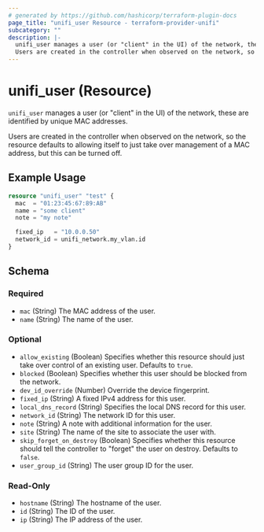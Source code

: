 ```yaml
---
# generated by https://github.com/hashicorp/terraform-plugin-docs
page_title: "unifi_user Resource - terraform-provider-unifi"
subcategory: ""
description: |-
  unifi_user manages a user (or "client" in the UI) of the network, these are identified by unique MAC addresses.
  Users are created in the controller when observed on the network, so the resource defaults to allowing itself to just take over management of a MAC address, but this can be turned off.
---
```


# unifi_user (Resource)

`unifi_user` manages a user (or "client" in the UI) of the network, these are identified by unique MAC addresses.

Users are created in the controller when observed on the network, so the resource defaults to allowing itself to just take over management of a MAC address, but this can be turned off.

## Example Usage

```terraform
resource "unifi_user" "test" {
  mac  = "01:23:45:67:89:AB"
  name = "some client"
  note = "my note"

  fixed_ip   = "10.0.0.50"
  network_id = unifi_network.my_vlan.id
}
```

<!-- schema generated by tfplugindocs -->
## Schema

### Required

- `mac` (String) The MAC address of the user.
- `name` (String) The name of the user.

### Optional

- `allow_existing` (Boolean) Specifies whether this resource should just take over control of an existing user. Defaults to `true`.
- `blocked` (Boolean) Specifies whether this user should be blocked from the network.
- `dev_id_override` (Number) Override the device fingerprint.
- `fixed_ip` (String) A fixed IPv4 address for this user.
- `local_dns_record` (String) Specifies the local DNS record for this user.
- `network_id` (String) The network ID for this user.
- `note` (String) A note with additional information for the user.
- `site` (String) The name of the site to associate the user with.
- `skip_forget_on_destroy` (Boolean) Specifies whether this resource should tell the controller to "forget" the user on destroy. Defaults to `false`.
- `user_group_id` (String) The user group ID for the user.

### Read-Only

- `hostname` (String) The hostname of the user.
- `id` (String) The ID of the user.
- `ip` (String) The IP address of the user.


